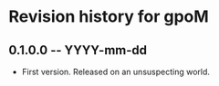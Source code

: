 # Revision history for gpoM

## 0.1.0.0 -- YYYY-mm-dd

* First version. Released on an unsuspecting world.
